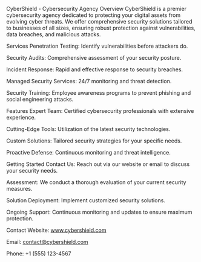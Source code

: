 CyberShield - Cybersecurity Agency
Overview
CyberShield is a premier cybersecurity agency dedicated to protecting your digital assets from evolving cyber threats. We offer comprehensive security solutions tailored to businesses of all sizes, ensuring robust protection against vulnerabilities, data breaches, and malicious attacks.

Services
Penetration Testing: Identify vulnerabilities before attackers do.

Security Audits: Comprehensive assessment of your security posture.

Incident Response: Rapid and effective response to security breaches.

Managed Security Services: 24/7 monitoring and threat detection.

Security Training: Employee awareness programs to prevent phishing and social engineering attacks.

Features
Expert Team: Certified cybersecurity professionals with extensive experience.

Cutting-Edge Tools: Utilization of the latest security technologies.

Custom Solutions: Tailored security strategies for your specific needs.

Proactive Defense: Continuous monitoring and threat intelligence.

Getting Started
Contact Us: Reach out via our website or email to discuss your security needs.

Assessment: We conduct a thorough evaluation of your current security measures.

Solution Deployment: Implement customized security solutions.

Ongoing Support: Continuous monitoring and updates to ensure maximum protection.

Contact
Website: www.cybershield.com

Email: contact@cybershield.com

Phone: +1 (555) 123-4567
